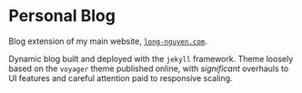 # Personal Blog

Blog extension of my main website, [`long-nguyen.com`](http://www.long-nguyen.com/).

Dynamic blog built and deployed with the `jekyll` framework. Theme loosely based on the `voyager` theme published online, with *significant* overhauls to UI features and careful attention paid to responsive scaling.
